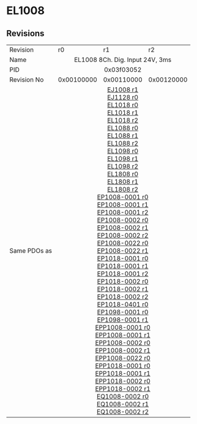 # EL1008

## Revisions
<table>
<tr>
<td>Revision</td>
<td>r0</td>
<td>r1</td>
<td>r2</td>
</tr>
<tr>
<td>Name</td>
<td colspan=3 align="center">EL1008 8Ch. Dig. Input 24V, 3ms</td>
</tr>
<tr>
<td>PID</td>
<td colspan=3 align="center">0x03f03052</td>
</tr>
<tr>
<td>Revision No</td>
<td>0x00100000</td>
<td>0x00110000</td>
<td>0x00120000</td>
</tr>
<tr>
<td>Same PDOs as</td>
<td colspan=3 align="center"><a href="EJ1008.md">EJ1008 r1</a><br/><a href="EJ1128.md">EJ1128 r0</a><br/><a href="EL1018.md">EL1018 r0</a><br/><a href="EL1018.md">EL1018 r1</a><br/><a href="EL1018.md">EL1018 r2</a><br/><a href="EL1088.md">EL1088 r0</a><br/><a href="EL1088.md">EL1088 r1</a><br/><a href="EL1088.md">EL1088 r2</a><br/><a href="EL1098.md">EL1098 r0</a><br/><a href="EL1098.md">EL1098 r1</a><br/><a href="EL1098.md">EL1098 r2</a><br/><a href="EL1808.md">EL1808 r0</a><br/><a href="EL1808.md">EL1808 r1</a><br/><a href="EL1808.md">EL1808 r2</a><br/><a href="EP1008-0001.md">EP1008-0001 r0</a><br/><a href="EP1008-0001.md">EP1008-0001 r1</a><br/><a href="EP1008-0001.md">EP1008-0001 r2</a><br/><a href="EP1008-0002.md">EP1008-0002 r0</a><br/><a href="EP1008-0002.md">EP1008-0002 r1</a><br/><a href="EP1008-0002.md">EP1008-0002 r2</a><br/><a href="EP1008-0022.md">EP1008-0022 r0</a><br/><a href="EP1008-0022.md">EP1008-0022 r1</a><br/><a href="EP1018-0001.md">EP1018-0001 r0</a><br/><a href="EP1018-0001.md">EP1018-0001 r1</a><br/><a href="EP1018-0001.md">EP1018-0001 r2</a><br/><a href="EP1018-0002.md">EP1018-0002 r0</a><br/><a href="EP1018-0002.md">EP1018-0002 r1</a><br/><a href="EP1018-0002.md">EP1018-0002 r2</a><br/><a href="EP1018-0401.md">EP1018-0401 r0</a><br/><a href="EP1098-0001.md">EP1098-0001 r0</a><br/><a href="EP1098-0001.md">EP1098-0001 r1</a><br/><a href="EPP1008-0001.md">EPP1008-0001 r0</a><br/><a href="EPP1008-0001.md">EPP1008-0001 r1</a><br/><a href="EPP1008-0002.md">EPP1008-0002 r0</a><br/><a href="EPP1008-0002.md">EPP1008-0002 r1</a><br/><a href="EPP1008-0022.md">EPP1008-0022 r0</a><br/><a href="EPP1018-0001.md">EPP1018-0001 r0</a><br/><a href="EPP1018-0001.md">EPP1018-0001 r1</a><br/><a href="EPP1018-0002.md">EPP1018-0002 r0</a><br/><a href="EPP1018-0002.md">EPP1018-0002 r1</a><br/><a href="EQ1008-0002.md">EQ1008-0002 r0</a><br/><a href="EQ1008-0002.md">EQ1008-0002 r1</a><br/><a href="EQ1008-0002.md">EQ1008-0002 r2</a></td>
</tr>
</table>
